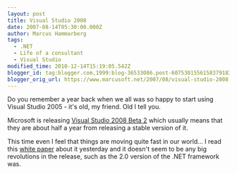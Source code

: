 ```yaml
---
layout: post
title: Visual Studio 2008
date: 2007-08-14T05:30:00.000Z
author: Marcus Hammarberg
tags:
  - .NET
  - Life of a consultant
  - Visual Studio
modified_time: 2010-12-14T15:19:05.542Z
blogger_id: tag:blogger.com,1999:blog-36533086.post-6075301556158379183
blogger_orig_url: https://www.marcusoft.net/2007/08/visual-studio-2008.html
---
```


Do you
remember a year back when we all was so happy to start using Visual
Studio 2005 - it's old, my friend. Old I tell you.

Microsoft is releasing [Visual Studio 2008 Beta
2](http://go.microsoft.com/?linkid=7171918) which usually
means that they are about half a year from releasing a stable version of
it.

This time even I feel that things are moving quite fast in our world...
I read this [white
paper](http://www.microsoft.com/downloads/info.aspx?na=47&p=1&SrcDisplayLang=en&SrcCategoryId=&SrcFamilyId=3b72271c-e996-4989-898d-72d684966ce6&u=details.aspx%3ffamilyid%3d17319EB4-299C-43B8-A360-A1C2BD6A421B%26displaylang%3den)
about it yesterday and it doesn't seem to be any big revolutions in the
release, such as the 2.0 version of the .NET framework was.
